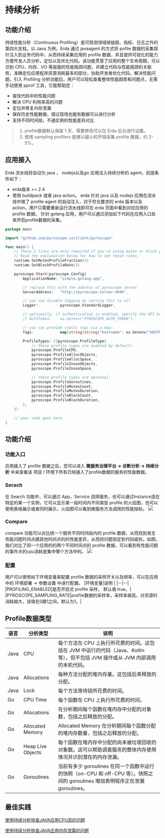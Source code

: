 # 持续分析

## 功能介绍
持续性能分析（Continuous Profiling）是可观测领域继链路、指标、日志之外的第四大支柱。以 Java 为例，Erda 通过 javaagent 的方式将 pofile 数据的采集探针注入到业务代码中，从而持续采集应用的 profile 数据，并且提供可视化的能力方便开发人员分析，定位以及优化代码，该功能贯穿了应用的整个生命周期，可以识别 CPU、内存、I/O 等层面的性能瓶颈问题，并建立代码与性能瓶颈的关联性，准确定位应用程序资源消耗最多的部分，协助开发者优化代码，解决性能问题。引入 Profiling 分析功能后，用户可以轻松查看整体性能趋势和问题点，无需手动使用 pprof 工具，它能帮助您：

* 查找代码中的性能问题
* 解决 CPU 利用率高的问题
* 定位并修复内存泄漏
* 保存历史性能数据，错过现场也能有数据可以进行分析
* 支持不同时间段，不通实例的性能差异对比

> 1. profile数据默认保留 1 天，需要修改可以在 Erda 后台进行设置。
> 2. 使用  sampling profilers 能够以最小的开销采集 profile 数据，约 2-5%。

## 应用接入
Erda 流水线将自动为 java ， nodejs以及go 应用注入持续分析的 agent，前提条件如下：
* erda版本 >= 2.4
* 使用 buildpack 或者 java action。
erda 针对 java 以及 nodejs 应用在流水线中做了 profile agent 的自动注入，对于符合要求的 erda 版本以及 action，用户只需要重新运行流水线即可在 erda 页面中看到对应应用的 profile 数据。
针对 golang 应用，用户可以通过添加如下代码在应用入口处来开启profile数据的采集。
```go
package main

import "github.com/pyroscope-io/client/pyroscope"

func main() {
    // These 2 lines are only required if you're using mutex or block profiling
    // Read the explanation below for how to set these rates:
    runtime.SetMutexProfileFraction(5)
    runtime.SetBlockProfileRate(5)

    pyroscope.Start(pyroscope.Config{
        ApplicationName: "simple.golang.app",

        // replace this with the address of pyroscope server
        ServerAddress:   "http://pyroscope-server:4040",

        // you can disable logging by setting this to nil
        Logger:          pyroscope.StandardLogger,

        // optionally, if authentication is enabled, specify the API key:
        // AuthToken:    os.Getenv("PYROSCOPE_AUTH_TOKEN"),

        // you can provide static tags via a map:
        Tags:            map[string]string{"hostname": os.Getenv("HOSTNAME")},

        ProfileTypes: []pyroscope.ProfileType{
            // these profile types are enabled by default:
            pyroscope.ProfileCPU,
            pyroscope.ProfileAllocObjects,
            pyroscope.ProfileAllocSpace,
            pyroscope.ProfileInuseObjects,
            pyroscope.ProfileInuseSpace,

            // these profile types are optional:
            pyroscope.ProfileGoroutines,
            pyroscope.ProfileMutexCount,
            pyroscope.ProfileMutexDuration,
            pyroscope.ProfileBlockCount,
            pyroscope.ProfileBlockDuration,
        },
    })

    // your code goes here
}
```

## 功能介绍

### 功能入口
应用接入了 profile 数据之后，您可以进入 **微服务治理平台 -> 诊断分析 ->  持续分析** 中来查看该 项目 / 环境下所有已经接入了profile数据的服务的性能数据。

### Serach
在 Search 功能中，可以通过 App，Service 选择服务，也可以通过Instance选在特定的某一个实例，它可以显示某一段时间内不同类型 profile 的火焰图，也可以使用表格展示或者同时展示，火焰图可以看到微服务方法调用的性能指标。
![](http://terminus-paas.oss-cn-hangzhou.aliyuncs.com/paas-doc/2023/07/04/c723db4d-d3a9-4994-8502-f019570d22b3.png)

### Compare
compare 功能可以对比统一个服务不同时间段内的 profile 数据，从而找到发生性能问题时间点跟其他时间点的的性能差异，从而将问题锁定到代码级别，如图，我们对比了同一个应用的的两个不同时间点的 profile 数据，可以看到有性能问题的事件点的cpu消耗是集中哪个方法中的。
![](http://terminus-paas.oss-cn-hangzhou.aliyuncs.com/paas-doc/2023/07/04/aaef91fc-cceb-45a7-bd87-7150ac04c2ed.png)

### 配置
用户可以使用如下环境变量来配置 profile 数据的采样开关以及频率，可以在应用中的 环境部署 -> 参数设置 中进行配置。
|环境变量|说明 |
|--|--|
|PROFILING_ENABLED|是否开启式 profile 采样， 默认值 true。|
|PYROSCOPE_SAMPLING_RATE|profile数据的采样率，采样率越高，对资源的消耗越大，该值在0跟1之间，默认为1。|

## Profile数据类型

|语言|分析类型|说明|
|--|--|--|
|Java|CPU|每个方法在 CPU 上执行所花费的时间。这包括在 JVM 中运行的代码（Java、Kotlin 等），但不包括 JVM 操作或从 JVM 内部调用的本机代码。|
|Java|Allocations|每种方法分配的堆内存量。这包括后来释放的分配。|
|Java|Lock|每个方法等待锁所花费的时间。|
|Go|CPU Time|每个函数在 CPU 上执行所花费的时间。|
|Go|Allocations|在分析期间每个函数在堆内存中分配的对象数，包括之后释放的分配。|
|Go|Allocated Memory|Allocated Memory	在分析期间每个函数分配的堆内存数量，包括之后释放的分配。|
|Go|Heap Live Objects|每个函数在堆内存中分配的尚未被垃圾回收的对象数。这可以帮助调查服务的整体内存使用情况并识别潜在的内存泄漏。|
|Go|Goroutines|当前有多少 goroutines 在同一个函数中运行的快照（on-CPU 和 off-CPU 等）。快照之间的 goroutines 增加表明程序正在泄漏 goroutines。|

## 最佳实践
[使用持续分析排查JAVA应用CPU高的问题](../../practice/profile/profile-cpu.md)

[使用持续分析排查JAVA应用内存泄露的问题](../../practice/profile/profile-memory.md)
